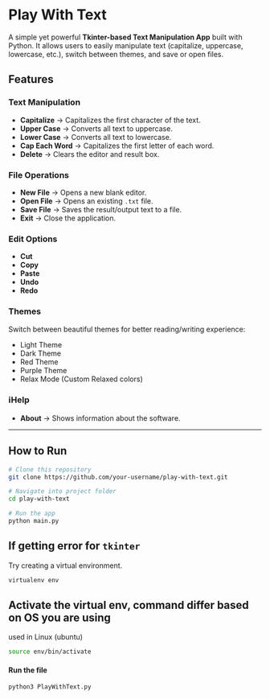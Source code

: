 # Play With Text

A simple yet powerful **Tkinter-based Text Manipulation App** built with Python.
It allows users to easily manipulate text (capitalize, uppercase, lowercase, etc.), switch between themes, and save or open files.

## Features

### Text Manipulation

- **Capitalize** → Capitalizes the first character of the text.
- **Upper Case** → Converts all text to uppercase.
- **Lower Case** → Converts all text to lowercase.
- **Cap Each Word** → Capitalizes the first letter of each word.
- **Delete** → Clears the editor and result box.

### File Operations

- **New File** → Opens a new blank editor.
- **Open File** → Opens an existing `.txt` file.
- **Save File** → Saves the result/output text to a file.
- **Exit** → Close the application.

### Edit Options

- **Cut**
- **Copy**
- **Paste**
- **Undo**
- **Redo**

### Themes

Switch between beautiful themes for better reading/writing experience:

- Light Theme
- Dark Theme
- Red Theme
- Purple Theme
- Relax Mode (Custom Relaxed colors)

### ℹHelp

- **About** → Shows information about the software.

---

## How to Run

```bash
# Clone this repository
git clone https://github.com/your-username/play-with-text.git

# Navigate into project folder
cd play-with-text

# Run the app
python main.py
```

## If getting error for `tkinter`

Try creating a virtual environment.

```bash
virtualenv env
```

## Activate the virtual env, command differ based on OS you are using

used in Linux (ubuntu)

```bash
source env/bin/activate
```

#### Run the file

```bash
python3 PlayWithText.py
```

